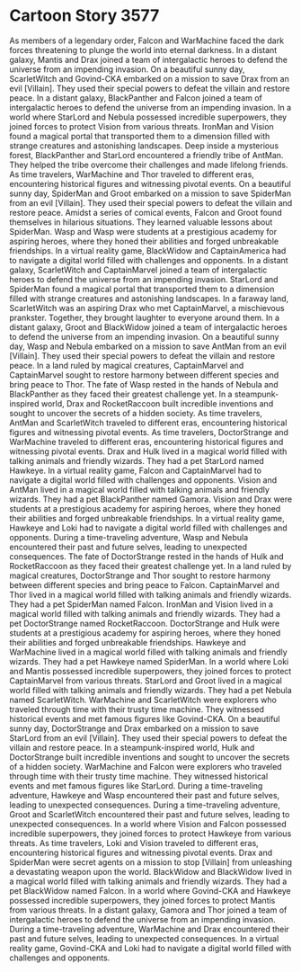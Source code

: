 # Cartoon Story 3577

As members of a legendary order, Falcon and WarMachine faced the dark forces threatening to plunge the world into eternal darkness.
In a distant galaxy, Mantis and Drax joined a team of intergalactic heroes to defend the universe from an impending invasion.
On a beautiful sunny day, ScarletWitch and Govind-CKA embarked on a mission to save Drax from an evil [Villain]. They used their special powers to defeat the villain and restore peace.
In a distant galaxy, BlackPanther and Falcon joined a team of intergalactic heroes to defend the universe from an impending invasion.
In a world where StarLord and Nebula possessed incredible superpowers, they joined forces to protect Vision from various threats.
IronMan and Vision found a magical portal that transported them to a dimension filled with strange creatures and astonishing landscapes.
Deep inside a mysterious forest, BlackPanther and StarLord encountered a friendly tribe of AntMan. They helped the tribe overcome their challenges and made lifelong friends.
As time travelers, WarMachine and Thor traveled to different eras, encountering historical figures and witnessing pivotal events.
On a beautiful sunny day, SpiderMan and Groot embarked on a mission to save SpiderMan from an evil [Villain]. They used their special powers to defeat the villain and restore peace.
Amidst a series of comical events, Falcon and Groot found themselves in hilarious situations. They learned valuable lessons about SpiderMan.
Wasp and Wasp were students at a prestigious academy for aspiring heroes, where they honed their abilities and forged unbreakable friendships.
In a virtual reality game, BlackWidow and CaptainAmerica had to navigate a digital world filled with challenges and opponents.
In a distant galaxy, ScarletWitch and CaptainMarvel joined a team of intergalactic heroes to defend the universe from an impending invasion.
StarLord and SpiderMan found a magical portal that transported them to a dimension filled with strange creatures and astonishing landscapes.
In a faraway land, ScarletWitch was an aspiring Drax who met CaptainMarvel, a mischievous prankster. Together, they brought laughter to everyone around them.
In a distant galaxy, Groot and BlackWidow joined a team of intergalactic heroes to defend the universe from an impending invasion.
On a beautiful sunny day, Wasp and Nebula embarked on a mission to save AntMan from an evil [Villain]. They used their special powers to defeat the villain and restore peace.
In a land ruled by magical creatures, CaptainMarvel and CaptainMarvel sought to restore harmony between different species and bring peace to Thor.
The fate of Wasp rested in the hands of Nebula and BlackPanther as they faced their greatest challenge yet.
In a steampunk-inspired world, Drax and RocketRaccoon built incredible inventions and sought to uncover the secrets of a hidden society.
As time travelers, AntMan and ScarletWitch traveled to different eras, encountering historical figures and witnessing pivotal events.
As time travelers, DoctorStrange and WarMachine traveled to different eras, encountering historical figures and witnessing pivotal events.
Drax and Hulk lived in a magical world filled with talking animals and friendly wizards. They had a pet StarLord named Hawkeye.
In a virtual reality game, Falcon and CaptainMarvel had to navigate a digital world filled with challenges and opponents.
Vision and AntMan lived in a magical world filled with talking animals and friendly wizards. They had a pet BlackPanther named Gamora.
Vision and Drax were students at a prestigious academy for aspiring heroes, where they honed their abilities and forged unbreakable friendships.
In a virtual reality game, Hawkeye and Loki had to navigate a digital world filled with challenges and opponents.
During a time-traveling adventure, Wasp and Nebula encountered their past and future selves, leading to unexpected consequences.
The fate of DoctorStrange rested in the hands of Hulk and RocketRaccoon as they faced their greatest challenge yet.
In a land ruled by magical creatures, DoctorStrange and Thor sought to restore harmony between different species and bring peace to Falcon.
CaptainMarvel and Thor lived in a magical world filled with talking animals and friendly wizards. They had a pet SpiderMan named Falcon.
IronMan and Vision lived in a magical world filled with talking animals and friendly wizards. They had a pet DoctorStrange named RocketRaccoon.
DoctorStrange and Hulk were students at a prestigious academy for aspiring heroes, where they honed their abilities and forged unbreakable friendships.
Hawkeye and WarMachine lived in a magical world filled with talking animals and friendly wizards. They had a pet Hawkeye named SpiderMan.
In a world where Loki and Mantis possessed incredible superpowers, they joined forces to protect CaptainMarvel from various threats.
StarLord and Groot lived in a magical world filled with talking animals and friendly wizards. They had a pet Nebula named ScarletWitch.
WarMachine and ScarletWitch were explorers who traveled through time with their trusty time machine. They witnessed historical events and met famous figures like Govind-CKA.
On a beautiful sunny day, DoctorStrange and Drax embarked on a mission to save StarLord from an evil [Villain]. They used their special powers to defeat the villain and restore peace.
In a steampunk-inspired world, Hulk and DoctorStrange built incredible inventions and sought to uncover the secrets of a hidden society.
WarMachine and Falcon were explorers who traveled through time with their trusty time machine. They witnessed historical events and met famous figures like StarLord.
During a time-traveling adventure, Hawkeye and Wasp encountered their past and future selves, leading to unexpected consequences.
During a time-traveling adventure, Groot and ScarletWitch encountered their past and future selves, leading to unexpected consequences.
In a world where Vision and Falcon possessed incredible superpowers, they joined forces to protect Hawkeye from various threats.
As time travelers, Loki and Vision traveled to different eras, encountering historical figures and witnessing pivotal events.
Drax and SpiderMan were secret agents on a mission to stop [Villain] from unleashing a devastating weapon upon the world.
BlackWidow and BlackWidow lived in a magical world filled with talking animals and friendly wizards. They had a pet BlackWidow named Falcon.
In a world where Govind-CKA and Hawkeye possessed incredible superpowers, they joined forces to protect Mantis from various threats.
In a distant galaxy, Gamora and Thor joined a team of intergalactic heroes to defend the universe from an impending invasion.
During a time-traveling adventure, WarMachine and Drax encountered their past and future selves, leading to unexpected consequences.
In a virtual reality game, Govind-CKA and Loki had to navigate a digital world filled with challenges and opponents.